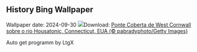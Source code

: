 ## History Bing Wallpaper
Wallpaper date: 2024-09-30
![](https://www.bing.com/th?id=OHR.ConnecticutBridge_PT-BR4352188943_UHD.jpg&w=1000)Download: [Ponte Coberta de West Cornwall sobre o rio Housatonic, Connecticut, EUA (© pabradyphoto/Getty Images)](https://www.bing.com/th?id=OHR.ConnecticutBridge_PT-BR4352188943_UHD.jpg)

Auto get programm by LtgX
